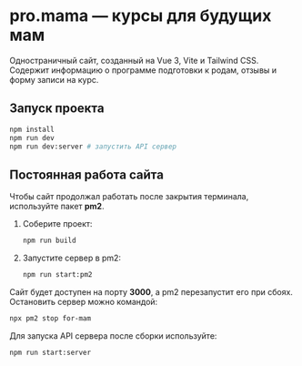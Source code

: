 # pro.mama — курсы для будущих мам

Одностраничный сайт, созданный на Vue 3, Vite и Tailwind CSS. Содержит информацию о программе подготовки к родам, отзывы и форму записи на курс.

## Запуск проекта

```bash
npm install
npm run dev
npm run dev:server # запустить API сервер
```

## Постоянная работа сайта

Чтобы сайт продолжал работать после закрытия терминала, используйте пакет **pm2**.

1. Соберите проект:

   ```bash
   npm run build
   ```

2. Запустите сервер в pm2:

   ```bash
   npm run start:pm2
   ```

Сайт будет доступен на порту **3000**, а pm2 перезапустит его при сбоях. Остановить сервер можно командой:

```bash
npx pm2 stop for-mam
```

Для запуска API сервера после сборки используйте:

```bash
npm run start:server
```
